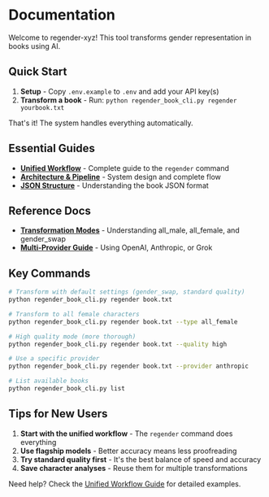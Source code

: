 # Documentation

Welcome to regender-xyz! This tool transforms gender representation in books using AI.

## Quick Start

1. **Setup** - Copy `.env.example` to `.env` and add your API key(s)
2. **Transform a book** - Run: `python regender_book_cli.py regender yourbook.txt`

That's it! The system handles everything automatically.

## Essential Guides

- **[Unified Workflow](UNIFIED_WORKFLOW.md)** - Complete guide to the `regender` command
- **[Architecture & Pipeline](ARCHITECTURE.md)** - System design and complete flow
- **[JSON Structure](JSON_STRUCTURE.md)** - Understanding the book JSON format

## Reference Docs

- **[Transformation Modes](reference/TRANSFORMATION_MODES.md)** - Understanding all_male, all_female, and gender_swap
- **[Multi-Provider Guide](reference/MULTI_PROVIDER_GUIDE.md)** - Using OpenAI, Anthropic, or Grok

## Key Commands

```bash
# Transform with default settings (gender_swap, standard quality)
python regender_book_cli.py regender book.txt

# Transform to all female characters
python regender_book_cli.py regender book.txt --type all_female

# High quality mode (more thorough)
python regender_book_cli.py regender book.txt --quality high

# Use a specific provider
python regender_book_cli.py regender book.txt --provider anthropic

# List available books
python regender_book_cli.py list
```

## Tips for New Users

1. **Start with the unified workflow** - The `regender` command does everything
2. **Use flagship models** - Better accuracy means less proofreading
3. **Try standard quality first** - It's the best balance of speed and accuracy
4. **Save character analyses** - Reuse them for multiple transformations

Need help? Check the [Unified Workflow Guide](UNIFIED_WORKFLOW.md) for detailed examples.